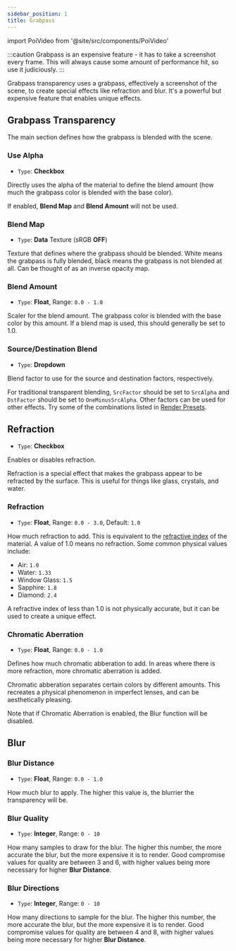 ```yaml
---
sidebar_position: 1
title: Grabpass
---
```

import PoiVideo from '@site/src/components/PoiVideo'

:::caution
Grabpass is an expensive feature - it has to take a screenshot every frame. This will always cause some amount of performance hit, so use it judiciously.
:::

Grabpass transparency uses a grabpass, effectively a screenshot of the scene, to create special effects like refraction and blur. It's a powerful but expensive feature that enables unique effects.

## Grabpass Transparency

The main section defines how the grabpass is blended with the scene.

### Use Alpha

- `Type`: **Checkbox**

Directly uses the alpha of the material to define the blend amount (how much the grabpass color is blended with the base color).

If enabled, **Blend Map** and **Blend Amount** will not be used.

### Blend Map

- `Type`: **Data** Texture (sRGB **OFF**)

Texture that defines where the grabpass should be blended. White means the grabpass is fully blended, black means the grabpass is not blended at all. Can be thought of as an inverse opacity map.

### Blend Amount

- `Type`: **Float**, Range: `0.0 - 1.0`

Scaler for the blend amount. The grabpass color is blended with the base color by this amount. If a blend map is used, this should generally be set to 1.0.

### Source/Destination Blend

- `Type`: **Dropdown**

Blend factor to use for the source and destination factors, respectively.

For traditional transparent blending, `SrcFactor` should be set to `SrcAlpha` and `DstFactor` should be set to `OneMinusSrcAlpha`. Other factors can be used for other effects. Try some of the combinations listed in [Render Presets](/docs/general/render-preset.md#blending).

## Refraction

- `Type`: **Checkbox**

Enables or disables refraction.

Refraction is a special effect that makes the grabpass appear to be refracted by the surface. This is useful for things like glass, crystals, and water. 

### Refraction

- `Type`: **Float**, Range: `0.0 - 3.0`, Default: `1.0`

How much refraction to add. This is equivalent to the [refractive index](https://en.wikipedia.org/wiki/Refractive_index) of the material. A value of 1.0 means no refraction. Some common physical values include:

- Air: `1.0`
- Water: `1.33`
- Window Glass: `1.5`
- Sapphire: `1.8`
- Diamond: `2.4`

A refractive index of less than 1.0 is not physically accurate, but it can be used to create a unique effect.

### Chromatic Aberration

- `Type`: **Float**, Range: `0.0 - 1.0`

Defines how much chromatic abberation to add. In areas where there is more refraction, more chromatic aberration is added.

Chromatic abberation separates certain colors by different amounts. This recreates a physical phenomenon in imperfect lenses, and can be aesthetically pleasing.

Note that if Chromatic Aberration is enabled, the Blur function will be disabled.

## Blur

### Blur Distance

- `Type`: **Float**, Range: `0.0 - 1.0`

How much blur to apply. The higher this value is, the blurrier the transparency will be.

### Blur Quality

- `Type`: **Integer**, Range: `0 - 10`

How many samples to draw for the blur. The higher this number, the more accurate the blur, but the more expensive it is to render. Good compromise values for quality are between 3 and 6, with higher values being more necessary for higher **Blur Distance**.

### Blur Directions

- `Type`: **Integer**, Range: `0 - 10`

How many directions to sample for the blur. The higher this number, the more accurate the blur, but the more expensive it is to render. Good compromise values for quality are between 4 and 8, with higher values being more necessary for higher **Blur Distance**.

